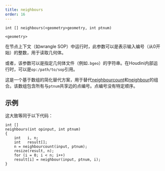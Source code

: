 ```yaml
---
title: neighbours
order: 16
---
```


`int [] neighbours(<geometry>geometry, int ptnum)`

`<geometry>`

在节点上下文（如wrangle SOP）中运行时，此参数可以是表示输入编号（从0开始）的整数，用于读取几何体。

或者，该参数可以是指定几何体文件（例如`.bgeo`）的字符串。在Houdini内部运行时，可以是`op:/path/to/sop`引用。

这是一个基于数组的简化替代方案，用于替代[neighbourcount](./neighbourcount "返回连接到指定点的点数")和[neighbour](./neighbour "返回连接到给定点的下一个点的编号")的组合。该数组包含所有与`ptnum`共享边的点编号。点编号没有特定顺序。

## 示例

这大致等同于以下代码：

```vex
int []
neighbours(int opinput, int ptnum)
{
    int   i, n;
    int   result[];
    n = neighbourcount(input, ptnum);
    resize(result, n);
    for (i = 0; i < n; i++)
    result[i] = neighbour(input, ptnum, i);
}
```
